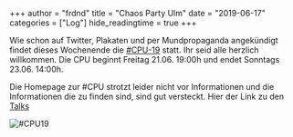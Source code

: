 +++
author = "frdnd"
title = "Chaos Party Ulm"
date = "2019-06-17"
categories = ["Log"]
hide_readingtime = true
+++

Wie schon auf Twitter, Plakaten und per Mundpropaganda angekündigt findet dieses Wochenende die [#CPU-19](https://www.chaos-party-ulm.de/) statt. Ihr seid alle herzlich willkommen. Die CPU beginnt Freitag 21.06. 19:00h und endet Sonntags 23.06. 14:00h.

Die Homepage zur #CPU strotzt leider nicht vor Informationen und die Informationen die zu finden sind, sind gut versteckt. Hier der Link zu den [Talks](https://pretalx.chaos-party-ulm.de/cpu19/schedule/)

![#CPU19](/uploads/2019/06/logo_alpha.png)  
